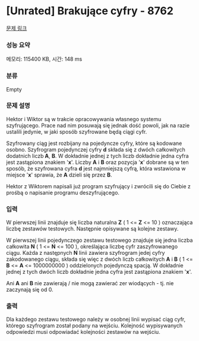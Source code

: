 # [Unrated] Brakujące cyfry - 8762 

[문제 링크](https://www.acmicpc.net/problem/8762) 

### 성능 요약

메모리: 115400 KB, 시간: 148 ms

### 분류

Empty

### 문제 설명

<p>Hektor i Wiktor są w trakcie opracowywania własnego systemu szyfrującego. Prace nad nim posuwają się jednak dość powoli, jak na razie ustalili jedynie, w jaki sposób szyfrowane będą ciągi cyfr.</p>

<p>Szyfrowany ciąg jest rozbijany na pojedyncze cyfry, które są kodowane osobno. Szyfrogram pojedynczej cyfry <strong>d</strong> składa się z dwóch całkowitych dodatnich liczb<strong> A</strong>, <strong>B</strong>. W dokładnie jednej z tych liczb dokładnie jedna cyfra jest zastąpiona znakiem '<strong>x</strong>'. Liczby <strong>A</strong> i <strong>B</strong> oraz pozycja '<strong>x</strong>' dobrane są w ten sposób, że szyfrowana cyfra <strong>d</strong> jest najmniejszą cyfrą, która wstawiona w miejsce '<strong>x</strong>' sprawia, że <strong>A</strong> dzieli się przez <strong>B</strong>.</p>

<p>Hektor z Wiktorem napisali już program szyfrujący i zwrócili się do Ciebie z prośbą o napisanie programu deszyfrującego.</p>

### 입력 

 <p>W pierwszej linii znajduje się liczba naturalna <strong>Z</strong> ( 1 <= <strong>Z</strong> <= 10 ) oznaczająca liczbę zestawów testowych. Następnie opisywane są kolejne zestawy.</p>

<p>W pierwszej linii pojedynczego zestawu testowego znajduje się jedna liczba całkowita <strong>N</strong> ( 1 <= <strong>N</strong> <= 100 ), określająca liczbę cyfr zaszyfrowanego ciągu. Każda z następnych <strong>N</strong> linii zawiera szyfrogram jedej cyfry zakodowanego ciągu, składa się więc z dwóch liczb całkowitych <strong>A</strong> i <strong>B</strong> ( 1 <= <strong>B</strong> <= <strong>A</strong> <= 1000000000 ) oddzielonych pojedynczą spacją. W dokładnie jednej z tych dwóch liczb dokładnie jedna cyfra jest zastąpiona znakiem '<strong>x</strong>'.</p>

<p>Ani <strong>A</strong> ani <strong>B</strong> nie zawierają / nie mogą zawierać zer wiodących - tj. nie zaczynają się od 0.</p>

### 출력 

 <p>Dla każdego zestawu testowego należy w osobnej linii wypisać ciąg cyfr, którego szyfrogram został podany na wejściu. Kolejność wypisywanych odpowiedzi musi odpowiadać kolejności zestawów na wejściu.</p>

